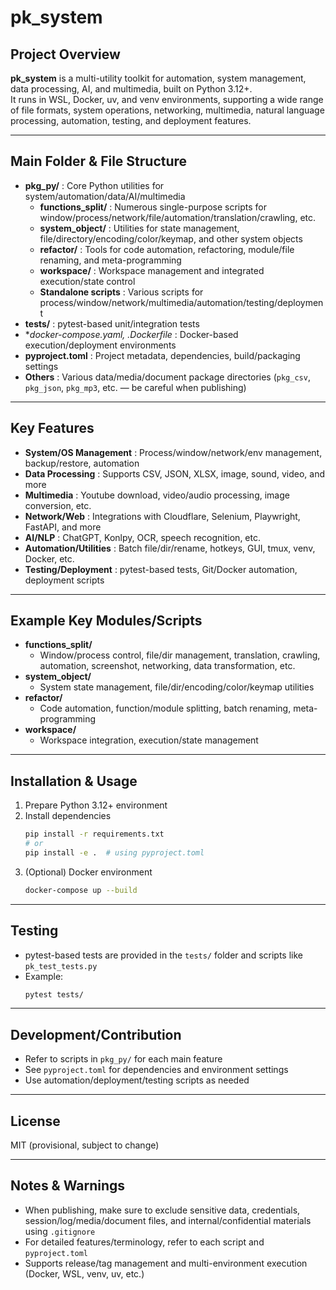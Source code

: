 # pk_system

## Project Overview

**pk_system** is a multi-utility toolkit for automation, system management, data processing, AI, and multimedia, built on Python 3.12+.  
It runs in WSL, Docker, uv, and venv environments, supporting a wide range of file formats, system operations, networking, multimedia, natural language processing, automation, testing, and deployment features.

---

## Main Folder & File Structure

- **pkg_py/** : Core Python utilities for system/automation/data/AI/multimedia
  - **functions_split/** : Numerous single-purpose scripts for window/process/network/file/automation/translation/crawling, etc.
  - **system_object/** : Utilities for state management, file/directory/encoding/color/keymap, and other system objects
  - **refactor/** : Tools for code automation, refactoring, module/file renaming, and meta-programming
  - **workspace/** : Workspace management and integrated execution/state control
  - **Standalone scripts** : Various scripts for process/window/network/multimedia/automation/testing/deployment
- **tests/** : pytest-based unit/integration tests
- **docker-compose.yaml, *.Dockerfile** : Docker-based execution/deployment environments
- **pyproject.toml** : Project metadata, dependencies, build/packaging settings
- **Others** : Various data/media/document package directories (`pkg_csv`, `pkg_json`, `pkg_mp3`, etc. — be careful when publishing)

---

## Key Features

- **System/OS Management** : Process/window/network/env management, backup/restore, automation
- **Data Processing** : Supports CSV, JSON, XLSX, image, sound, video, and more
- **Multimedia** : Youtube download, video/audio processing, image conversion, etc.
- **Network/Web** : Integrations with Cloudflare, Selenium, Playwright, FastAPI, and more
- **AI/NLP** : ChatGPT, Konlpy, OCR, speech recognition, etc.
- **Automation/Utilities** : Batch file/dir/rename, hotkeys, GUI, tmux, venv, Docker, etc.
- **Testing/Deployment** : pytest-based tests, Git/Docker automation, deployment scripts

---

## Example Key Modules/Scripts

- **functions_split/**  
  - Window/process control, file/dir management, translation, crawling, automation, screenshot, networking, data transformation, etc.
- **system_object/**  
  - System state management, file/dir/encoding/color/keymap utilities
- **refactor/**  
  - Code automation, function/module splitting, batch renaming, meta-programming
- **workspace/**  
  - Workspace integration, execution/state management

---

## Installation & Usage

1. Prepare Python 3.12+ environment
2. Install dependencies
   ```bash
   pip install -r requirements.txt
   # or
   pip install -e .  # using pyproject.toml
   ```
3. (Optional) Docker environment
   ```bash
   docker-compose up --build
   ```

---

## Testing

- pytest-based tests are provided in the `tests/` folder and scripts like `pk_test_tests.py`
- Example:
  ```bash
  pytest tests/
  ```

---

## Development/Contribution

- Refer to scripts in `pkg_py/` for each main feature
- See `pyproject.toml` for dependencies and environment settings
- Use automation/deployment/testing scripts as needed

---

## License

MIT (provisional, subject to change)

---

## Notes & Warnings

- When publishing, make sure to exclude sensitive data, credentials, session/log/media/document files, and internal/confidential materials using `.gitignore`
- For detailed features/terminology, refer to each script and `pyproject.toml`
- Supports release/tag management and multi-environment execution (Docker, WSL, venv, uv, etc.)

